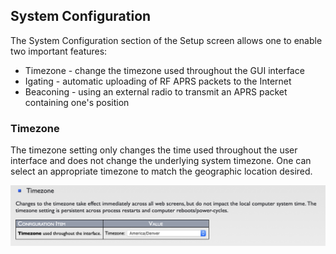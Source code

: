 ## System Configuration ##

The System Configuration section of the Setup screen allows one to enable two important features:
- Timezone - change the timezone used throughout the GUI interface
- Igating - automatic uploading of RF APRS packets to the Internet
- Beaconing - using an external radio to transmit an APRS packet containing one's position 

### Timezone ###

The timezone setting only changes the time used throughout the user interface and does not change the underlying system
timezone.  One can select an appropriate timezone to match the geographic location desired.  

<img src="assets/timezone.png" width=600>

